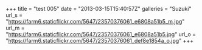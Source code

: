 +++
title = "test 005"
date = "2013-03-15T15:40:57Z"
galleries = "Suzuki"
url_s = "https://farm6.staticflickr.com/5647/23570376061_e6808a51b5_m.jpg"
url_m = "https://farm6.staticflickr.com/5647/23570376061_e6808a51b5.jpg"
url_o = "https://farm6.staticflickr.com/5647/23570376061_def8e1854a_o.jpg"
+++

